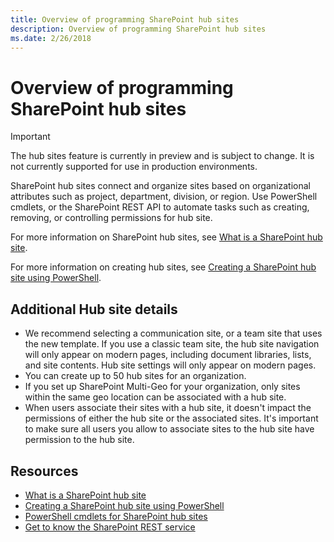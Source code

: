 ```yaml
---
title: Overview of programming SharePoint hub sites
description: Overview of programming SharePoint hub sites
ms.date: 2/26/2018
---
```


# Overview of programming SharePoint hub sites

> [!IMPORTANT]
> The hub sites feature is currently in preview and is subject to change. It is not currently supported for use in production environments.

SharePoint hub sites connect and organize sites based on organizational attributes such as project, department, division, or region. Use PowerShell cmdlets, or the SharePoint REST API to automate tasks such as creating, removing, or controlling permissions for hub site.

For more information on SharePoint hub sites, see [What is a SharePoint hub site](https://go.microsoft.com/fwlink/?linkid=869149).

For more information on creating hub sites, see [Creating a SharePoint hub site using PowerShell](create-hub-site-with-powershell.md).

## Additional Hub site details

- We recommend selecting a communication site, or a team site that uses the new template. If you use a classic team site, the hub site navigation will only appear on modern pages, including document libraries, lists, and site contents. Hub site settings will only appear on modern pages.
- You can create up to 50 hub sites for an organization.
- If you set up SharePoint Multi-Geo for your organization, only sites within the same geo location can be associated with a hub site.
- When users associate their sites with a hub site, it doesn't impact the permissions of either the hub site or the associated sites. It's important to make sure all users you allow to associate sites to the hub site have permission to the hub site.

## Resources

- [What is a SharePoint hub site](https://go.microsoft.com/fwlink/?linkid=869149)
- [Creating a SharePoint hub site using PowerShell](create-hub-site-with-powershell.md)
- [PowerShell cmdlets for SharePoint hub sites](hub-site-powershell.md)
- [Get to know the SharePoint REST service](https://docs.microsoft.com/en-us/sharepoint/dev/sp-add-ins/get-to-know-the-sharepoint-rest-service)